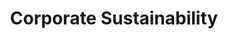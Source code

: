 ---
title: "Corporate Sustainability"
description: ""
banner: "98e16360-a366-4b78-8e0a-031da07fdacb/images/exoscale-icon.png"
weight: 1
tags: [sustainability]
categories: [introductory]
---